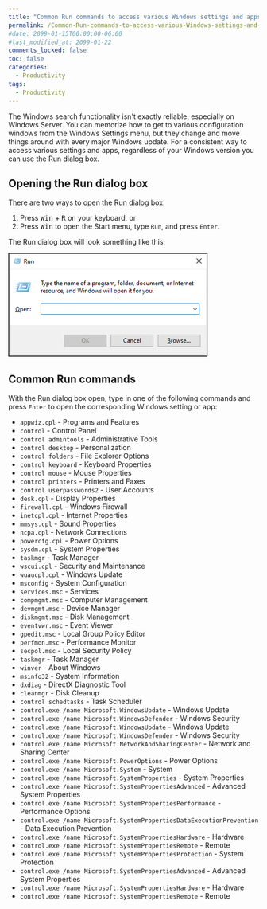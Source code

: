 ```yaml
---
title: "Common Run commands to access various Windows settings and apps"
permalink: /Common-Run-commands-to-access-various-Windows-settings-and-apps/
#date: 2099-01-15T00:00:00-06:00
#last_modified_at: 2099-01-22
comments_locked: false
toc: false
categories:
  - Productivity
tags:
  - Productivity
---
```


The Windows search functionality isn't exactly reliable, especially on Windows Server.
You can memorize how to get to various configuration windows from the Windows Settings menu, but they change and move things around with every major Windows update.
For a consistent way to access various settings and apps, regardless of your Windows version you can use the Run dialog box.

## Opening the Run dialog box

There are two ways to open the Run dialog box:

1. Press <kbd>Win</kbd> + <kbd>R</kbd> on your keyboard, or
1. Press <kbd>Win</kbd> to open the Start menu, type `Run`, and press `Enter`.

The Run dialog box will look something like this:

![Run dialog box](/assets/Posts/2024-06-01-Common-Run-commands-to-access-various-Windows-settings-and-apps/windows-run-dialog-box-screenshot.png)

## Common Run commands

With the Run dialog box open, type in one of the following commands and press `Enter` to open the corresponding Windows setting or app:


- `appwiz.cpl` - Programs and Features
- `control` - Control Panel
- `control admintools` - Administrative Tools
- `control desktop` - Personalization
- `control folders` - File Explorer Options
- `control keyboard` - Keyboard Properties
- `control mouse` - Mouse Properties
- `control printers` - Printers and Faxes
- `control userpasswords2` - User Accounts
- `desk.cpl` - Display Properties
- `firewall.cpl` - Windows Firewall
- `inetcpl.cpl` - Internet Properties
- `mmsys.cpl` - Sound Properties
- `ncpa.cpl` - Network Connections
- `powercfg.cpl` - Power Options
- `sysdm.cpl` - System Properties
- `taskmgr` - Task Manager
- `wscui.cpl` - Security and Maintenance
- `wuaucpl.cpl` - Windows Update
- `msconfig` - System Configuration
- `services.msc` - Services
- `compmgmt.msc` - Computer Management
- `devmgmt.msc` - Device Manager
- `diskmgmt.msc` - Disk Management
- `eventvwr.msc` - Event Viewer
- `gpedit.msc` - Local Group Policy Editor
- `perfmon.msc` - Performance Monitor
- `secpol.msc` - Local Security Policy
- `taskmgr` - Task Manager
- `winver` - About Windows
- `msinfo32` - System Information
- `dxdiag` - DirectX Diagnostic Tool
- `cleanmgr` - Disk Cleanup
- `control schedtasks` - Task Scheduler
- `control.exe /name Microsoft.WindowsUpdate` - Windows Update
- `control.exe /name Microsoft.WindowsDefender` - Windows Security
- `control.exe /name Microsoft.WindowsUpdate` - Windows Update
- `control.exe /name Microsoft.WindowsDefender` - Windows Security
- `control.exe /name Microsoft.NetworkAndSharingCenter` - Network and Sharing Center
- `control.exe /name Microsoft.PowerOptions` - Power Options
- `control.exe /name Microsoft.System` - System
- `control.exe /name Microsoft.SystemProperties` - System Properties
- `control.exe /name Microsoft.SystemPropertiesAdvanced` - Advanced System Properties
- `control.exe /name Microsoft.SystemPropertiesPerformance` - Performance Options
- `control.exe /name Microsoft.SystemPropertiesDataExecutionPrevention` - Data Execution Prevention
- `control.exe /name Microsoft.SystemPropertiesHardware` - Hardware
- `control.exe /name Microsoft.SystemPropertiesRemote` - Remote
- `control.exe /name Microsoft.SystemPropertiesProtection` - System Protection
- `control.exe /name Microsoft.SystemPropertiesAdvanced` - Advanced System Properties
- `control.exe /name Microsoft.SystemPropertiesHardware` - Hardware
- `control.exe /name Microsoft.SystemPropertiesRemote` - Remote
